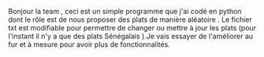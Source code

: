 Bonjour la team , ceci est un simple programme que j'ai codé en python dont le rôle est de nous proposer des plats de manière aléatoire . Le fichier txt est modifiable pour permettre de changer ou mettre à jour les plats (pour l'instant il n'y a que des plats Sénégalais ).Je vais essayer de l'améliorer au fur et à mesure pour avoir plus de fonctionnalités.
